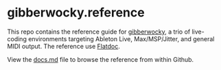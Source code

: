 # gibberwocky.reference #
This repo contains the reference guide for [gibberwocky](http://gibberwocky.cc), a trio of live-coding environments targeting Ableton Live, Max/MSP/Jitter, and general MIDI output. The reference use [Flatdoc](http://ricostacruz.com/flatdoc/).

View the [docs.md](https://github.com/charlieroberts/gibberwocky.reference/docs.md) file to browse the reference from within Github.